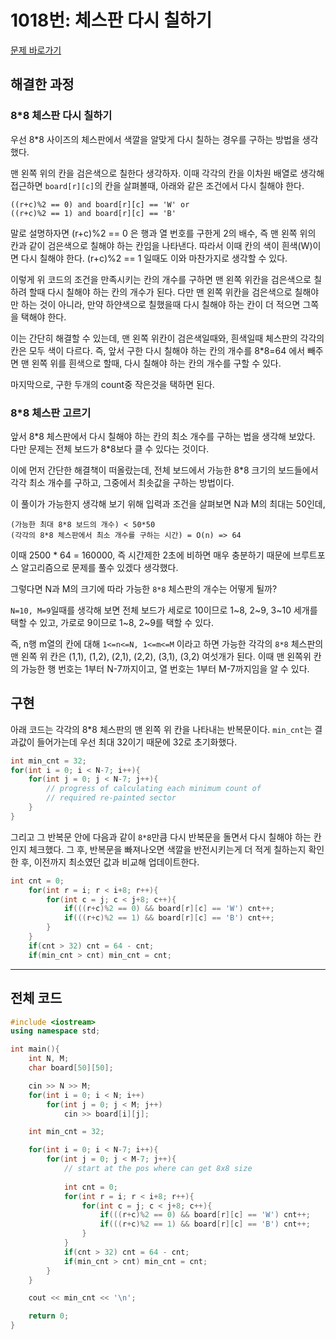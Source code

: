 # 1018번: 체스판 다시 칠하기

[문제 바로가기](https://www.acmicpc.net/problem/1018)

## 해결한 과정

### 8*8 체스판 다시 칠하기

우선 8*8 사이즈의 체스판에서 색깔을 알맞게 다시 칠하는 경우를 구하는 방법을 생각했다.

맨 왼쪽 위의 칸을 검은색으로 칠한다 생각하자. 이때 각각의 칸을 이차원 배열로 생각해 접근하면 `board[r][c]`의 칸을 살펴볼때, 아래와 같은 조건에서 다시 칠해야 한다.

```
((r+c)%2 == 0) and board[r][c] == 'W' or
((r+c)%2 == 1) and board[r][c] == 'B'
```

말로 설명하자면 (r+c)%2 == 0 은 행과 열 번호를 구한게 2의 배수, 즉 맨 왼쪽 위의 칸과 같이 검은색으로 칠해야 하는 칸임을 나타낸다. 따라서 이때 칸의 색이 흰색(W)이면 다시 칠해야 한다. (r+c)%2 == 1 일때도 이와 마찬가지로 생각할 수 있다.

이렇게 위 코드의 조건을 만족시키는 칸의 개수를 구하면 맨 왼쪽 위칸을 검은색으로 칠하려 할때 다시 칠해야 하는 칸의 개수가 된다. 다만 맨 왼쪽 위칸을 검은색으로 칠해야만 하는 것이 아니라, 만약 하얀색으로 칠했을때 다시 칠해야 하는 칸이 더 적으면 그쪽을 택해야 한다.

이는 간단히 해결할 수 있는데, 맨 왼쪽 위칸이 검은색일때와, 흰색일때 체스판의 각각의 칸은 모두 색이 다르다. 즉, 앞서 구한 다시 칠해야 하는 칸의 개수를 8*8=64 에서 빼주면 맨 왼쪽 위를 흰색으로 할때, 다시 칠해야 하는 칸의 개수를 구할 수 있다.

마지막으로, 구한 두개의 count중 작은것을 택하면 된다.

### 8*8 체스판 고르기

앞서 8*8 체스판에서 다시 칠해야 하는 칸의 최소 개수를 구하는 법을 생각해 보았다. 다만 문제는 전체 보드가 8\*8보다 클 수 있다는 것이다.

이에 먼저 간단한 해결책이 떠올랐는데, 전체 보드에서 가능한 8\*8 크기의 보드들에서 각각 최소 개수를 구하고, 그중에서 최솟값을 구하는 방법이다.

이 풀이가 가능한지 생각해 보기 위해 입력과 조건을 살펴보면 N과 M의 최대는 50인데, 
```
(가능한 최대 8*8 보드의 개수) < 50*50
(각각의 8*8 체스판에서 최소 개수를 구하는 시간) = O(n) => 64
```
이때 2500 * 64 = 160000, 즉 시간제한 2초에 비하면 매우 충분하기 때문에 브루트포스 알고리즘으로 문제를 풀수 있겠다 생각했다.

그렇다면 N과 M의 크기에 따라 가능한 `8*8` 체스판의 개수는 어떻게 될까?

`N=10, M=9`일때를 생각해 보면 전체 보드가 세로로 10이므로 1\~8, 2\~9, 3\~10 세개를 택할 수 있고, 가로로 9이므로 1\~8, 2\~9를 택할 수 있다.

즉, n행 m열의 칸에 대해 `1<=n<=N, 1<=m<=M` 이라고 하면 가능한 각각의 `8*8` 체스판의 맨 왼쪽 위 칸은 (1,1), (1,2), (2,1), (2,2), (3,1), (3,2) 여섯개가 된다. 이때 맨 왼쪽위 칸의 가능한 행 번호는 1부터 N-7까지이고, 열 번호는 1부터 M-7까지임을 알 수 있다.

## 구현

아래 코드는 각각의 8*8 체스판의 맨 왼쪽 위 칸을 나타내는 반복문이다. `min_cnt`는 결과값이 들어가는데 우선 최대 32이기 때문에 32로 초기화했다.
```c++
int min_cnt = 32;
for(int i = 0; i < N-7; i++){
    for(int j = 0; j < N-7; j++){
        // progress of calculating each minimum count of
        // required re-painted sector
    }
}
```

그리고 그 반복문 안에 다음과 같이 `8*8`만큼 다시 반복문을 돌면서 다시 칠해야 하는 칸인지 체크했다. 그 후, 반복문을 빠져나오면 색깔을 반전시키는게 더 적게 칠하는지 확인한 후, 이전까지 최소였던 값과 비교해 업데이트한다.
```c++
int cnt = 0;
    for(int r = i; r < i+8; r++){
        for(int c = j; c < j+8; c++){
            if(((r+c)%2 == 0) && board[r][c] == 'W') cnt++;
            if(((r+c)%2 == 1) && board[r][c] == 'B') cnt++;
        }
    }
    if(cnt > 32) cnt = 64 - cnt;
    if(min_cnt > cnt) min_cnt = cnt;
```
---
## 전체 코드
```c++
#include <iostream>
using namespace std;

int main(){
    int N, M;
    char board[50][50];

    cin >> N >> M;
    for(int i = 0; i < N; i++)
        for(int j = 0; j < M; j++)
            cin >> board[i][j];

    int min_cnt = 32;

    for(int i = 0; i < N-7; i++){
        for(int j = 0; j < M-7; j++){
            // start at the pos where can get 8x8 size
            
            int cnt = 0;
            for(int r = i; r < i+8; r++){
                for(int c = j; c < j+8; c++){
                    if(((r+c)%2 == 0) && board[r][c] == 'W') cnt++;
                    if(((r+c)%2 == 1) && board[r][c] == 'B') cnt++;
                }
            }
            if(cnt > 32) cnt = 64 - cnt;
            if(min_cnt > cnt) min_cnt = cnt;
        }
    }

    cout << min_cnt << '\n';

    return 0;
}

```